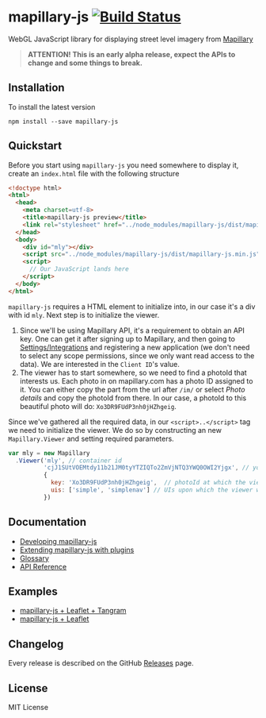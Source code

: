# mapillary-js [![Build Status](https://circleci.com/gh/mapillary/mapillary-js.svg?style=svg)](https://circleci.com/gh/mapillary/mapillary-js)

WebGL JavaScript library for displaying street level imagery from [Mapillary](https://www.mapillary.com)

> **ATTENTION! This is an early alpha release, expect the APIs to change and some things to break.**

## Installation
To install the latest version

`npm install --save mapillary-js`

## Quickstart

Before you start using `mapillary-js` you need somewhere to display it, create an `index.html` file with the following structure

```html
<!doctype html>
<html>
  <head>
    <meta charset=utf-8>
    <title>mapillary-js preview</title>
    <link rel="stylesheet" href="../node_modules/mapillary-js/dist/mapillary-js.css" />
  </head>
  <body>
    <div id="mly"></div>
    <script src="../node_modules/mapillary-js/dist/mapillary-js.min.js"></script>
    <script>
      // Our JavaScript lands here
    </script>
  </body>
</html>
```

`mapillary-js` requires a HTML element to initialize into, in our case it's a div with id `mly`. Next step is to initialize the viewer.

1. Since we'll be using Mapillary API, it's a requirement to obtain an API key. One can get it after signing up to Mapillary, and then going to [Settings/Integrations](https://www.mapillary.com/map/settings/integrations) and registering a new application (we don't need to select any scope permissions, since we only want read access to the data). We are interested in the `Client ID`'s value.
2. The viewer has to start somewhere, so we need to find a photoId that interests us. Each photo in on mapillary.com has a photo ID assigned to it. You can either copy the part from the url after `/im/` or select _Photo details_ and copy the photoId from there. In our case, a photoId to this beautiful photo will do: `Xo3DR9FUdP3nh0jHZhgeig`.

Since we've gathered all the required data, in our `<script>..</script>` tag we need to initialize the viewer. We do so by constructing an new `Mapillary.Viewer` and setting required parameters.

```js
var mly = new Mapillary
  .Viewer('mly', // container id
          'cjJ1SUtVOEMtdy11b21JM0tyYTZIQTo2ZmVjNTQ3YWQ0OWI2Yjgx', // your Client ID
          {
            key: 'Xo3DR9FUdP3nh0jHZhgeig',  // photoId at which the viewer initializes
            uis: ['simple', 'simplenav'] // UIs upon which the viewer will depend on
          })
```


## Documentation
- [Developing mapillary-js](https://github.com/mapillary/mapillary-js/blob/master/docs/developing.md)
- [Extending mapillary-js with plugins](https://github.com/mapillary/mapillary-js/blob/master/docs/plugins.md)
- [Glossary](https://github.com/mapillary/mapillary-js/blob/master/docs/glossary.md)
- [API Reference](https://mapillary.github.io/mapillary-js)

## Examples
- [mapillary-js + Leaflet + Tangram](http://bl.ocks.org/knikel/fbeda1c8f89c97612b10)
- [mapillary-js + Leaflet](http://bl.ocks.org/knikel/f04c4656d1adeaaf1555)

## Changelog

Every release is described on the GitHub [Releases](https://github.com/mapillary/mapillary-js/releases) page.

## License

MIT License
